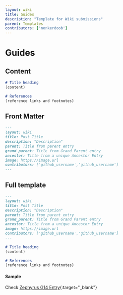 ```yaml
---
layout: wiki
title: Guides
description: "Template for Wiki submissions"
parent: Templates
contributors: ['nonkerdoob'] 
---
```

# Guides

## Content

```markdown
# Title heading
(content)

# References
(reference links and footnotes)

```
## Front Matter

```markdown
---
layout: wiki
title: Post Title
description: "Description"
parent: Title from parent entry
grand_parent: Title from Grand Parent entry
ancestor: Title from a unique Ancestor Entry
image: https://image.url
contributors: ['github_username','github_username'] 
---
```
## Full template

```markdown
---
layout: wiki
title: Post Title
description: "Description"
parent: Title from parent entry
grand_parent: Title from Grand Parent entry
ancestor: Title from a unique Ancestor Entry
image: https://image.url
contributors: ['github_username','github_username'] 
---

# Title heading
(content)

# References
(reference links and footnotes)
```
#### Sample
Check [Zephyrus G14 Entry](https://github.com/laptopwiki/laptopwiki.github.io/blob/main/_laptops/asus/zephyrus-g14/2020.md?plain=1){:target="_blank"}
